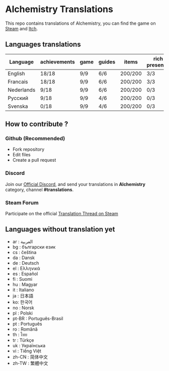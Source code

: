 # Alchemistry Translations

This repo contains translations of Alchemistry, you can find the game on [Steam](https://store.steampowered.com/app/1730540/Alchemistry/) and [Itch](https://elanis.itch.io/alchemistry).

## Languages translations

| Language   | achievements | game | guides | items   | rich presence | store | ui    |
|------------|--------------|------|--------|---------|---------------|-------|-------|
| English    | 18/18        | 9/9  | 6/6    | 200/200 | 3/3           | 3/3   | 49/49 |
| Francais   | 18/18        | 9/9  | 6/6    | 200/200 | 3/3           | 3/3   | 49/49 |
| Nederlands |  9/18        | 9/9  | 6/6    | 200/200 | 0/3           | 0/3   | 49/49 |
| Русский    |  9/18        | 9/9  | 4/6    | 200/200 | 0/3           | 0/3   | 49/49 |
| Svenska    |  0/18        | 9/9  | 4/6    | 200/200 | 0/3           | 0/3   | 49/49 |

## How to contribute ?

### Github (Recommended)

- Fork repository
- Edit files
- Create a pull request

### Discord

Join our [Official Discord](https://discord.gg/c8aARey), and send your translations in **Alchemistry** category, channel **#translations**.

### Steam Forum

Participate on the official [Translation Thread on Steam](https://steamcommunity.com/app/1730540/discussions/0/5250637856236335523/)

## Languages without translation yet
- ar : العربية
- bg : български език
- cs : čeština
- da : Dansk
- de : Deutsch
- el : Ελληνικά
- es : Español
- fi : Suomi
- hu : Magyar
- it : Italiano
- ja : 日本語
- ko: 한국어
- no : Norsk
- pl : Polski
- pt-BR : Português-Brasil
- pt : Português
- ro : Română
- th : ไทย
- tr : Türkçe
- uk : Українська
- vi : Tiếng Việt
- zh-CN : 简体中文
- zh-TW : 繁體中文
